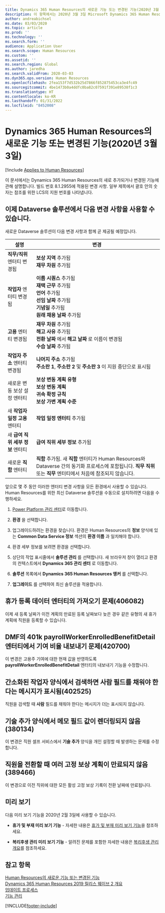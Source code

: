 ```yaml
---
title: Dynamics 365 Human Resources의 새로운 기능 또는 변경된 기능(2020년 3월 3일)
description: 이 항목에서는 2020년 3월 3일 Microsoft Dynamics 365 Human Resources의 새로 추가되거나 변경된 기능에 관해 설명합니다.
author: andreabichsel
ms.date: 03/03/2020
ms.topic: article
ms.prod: ''
ms.technology: ''
ms.search.form: ''
audience: Application User
ms.search.scope: Human Resources
ms.custom: ''
ms.assetid: ''
ms.search.region: Global
ms.author: jaredha
ms.search.validFrom: 2020-03-03
ms.dyn365.ops.version: Human Resources
ms.openlocfilehash: 2fea153f7d532b25d7866f852875453ca3e4fc49
ms.sourcegitcommit: 4be1473b0a4ddfc0ba82c07591f391e89538f1c3
ms.translationtype: HT
ms.contentlocale: ko-KR
ms.lasthandoff: 01/31/2022
ms.locfileid: "8452008"
---
```

# <a name="whats-new-or-changed-in-dynamics-365-human-resources-march-3-2020"></a>Dynamics 365 Human Resources의 새로운 기능 또는 변경된 기능(2020년 3월 3일)

[!include [Applies to Human Resources](../includes/applies-to-hr.md)]



이 문서에서는 Dynamics 365 Human Resources의 새로 추가되거나 변경된 기능에 관해 설명합니다. 빌드 번호 8.1.2955에 적용된 변경 사항. 일부 제목에서 괄호 안의 숫자는 참조를 위한 LCS의 지원 번호를 나타냅니다.

## <a name="dataverse-solution-is-now-available-with-the-following-changes"></a>이제 Dataverse 솔루션에서 다음 변경 사항을 사용할 수 있습니다.

새로운 Dataverse 솔루션이 다음 변경 사항과 함께 곧 제공될 예정입니다.

| 설명 | 변경 |
| ----------------------------------------- | --- |
| **직무/직위** 엔터티 변경됨 | **보상 지역** 추가됨</br>**재무 차원** 추가됨 |
| **작업자** 엔터티 변경됨 | **이름 시퀀스** 추가됨</br>**재택 근무** 추가됨</br>**언어** 추가됨</br>**선임 날짜** 추가됨</br>**기념일** 추가됨</br>**원래 채용 날짜** 추가됨 |
| **고용** 엔터티 변경됨 | **재무 차원** 추가됨</br>**해고 사유** 추가됨</br>**전환 날짜** 에서 **해고 날짜** 로 이름이 변경됨</br>**수습 날짜** 추가됨 |
| **작업자 주소** 엔터티 변경됨 | **나머지 주소** 추가됨</br>**주소란 1**, **주소란 2** 및 **주소란 3** 이 지원 중단으로 표시됨 |
| 새로운 변동 보상 설정 엔터티 | **보상 변동 계획 유형**</br>**보상 변동 계획**</br>**귀속 확정 규칙**</br>**보상 가변 계획 수준** |
| 새 **작업자 일정 고용** 엔터티 | **작업 일정 엔터티** 추가됨 |
| 새 **급여 직위 세부 정보** 엔터티 | **급여 직위 세부 정보** 추가됨 |
| 새로운 **직함** 엔터티 | **직함** 추가됨. 새 **직함** 엔터티가 Human Resources와 Dataverse 간의 동기화 프로세스에 포함됩니다. **직무 직위** 또는 **직무** 엔터티에서 처음에 참조되지 않습니다. |

앞으로 몇 주 동안 이러한 엔터티 변경 사항을 모든 환경에서 사용할 수 있습니다. Human Resources를 위한 최신 Dataverse 솔루션을 수동으로 설치하려면 다음을 수행하세요.

1.  [Power Platform 관리 센터](https://admin.powerplatform.microsoft.com)로 이동합니다.

2.  **환경** 을 선택합니다.

3.  업그레이드하려는 환경을 찾습니다. 환경은 Human Resources의 **정보** 양식에 있는 **Common Data Service 정보** 섹션의 **환경 이름** 과 일치해야 합니다.

4.  환경 세부 정보를 보려면 환경을 선택합니다.

5.  상단의 작업 표시줄에서 **솔루션 관리** 를 선택합니다. 새 브라우저 창이 열리고 환경의 컨텍스트에서 **Dynamics 365 관리 센터** 로 이동합니다.

6.  **솔루션** 목록에서 **Dynamics 365 Human Resources 앵커** 를 선택합니다.

7.  **업그레이드** 를 선택하여 최신 솔루션을 적용합니다.

## <a name="import-issues-with-the-leave-enrollment-data-entity-406082"></a>휴가 등록 데이터 엔터티의 가져오기 문제(406082)

이제 새 등록 날짜가 이전 계획의 만료된 등록 날짜보다 늦은 경우 같은 유형의 새 휴가 계획에 직원을 등록할 수 있습니다.

## <a name="issue-with-exporting-contribution-rates-in-the-401k-payrollworkerenrolledbenefitdetail-entity-in-dmf-420700"></a>DMF의 401k payrollWorkerEnrolledBenefitDetail 엔터티에서 기여 비율 내보내기 문제(420700)

이 변경은 고용주 기여에 대한 현재 값을 반영하도록 **payrollWorkerEnrolledBenefitDetail** 엔터티의 내보내기 기능을 수정합니다.

## <a name="searching-in-the-streamlined-worker-form-causes-message-saying-person-field-must-be-filled-in-402525"></a>간소화된 작업자 양식에서 검색하면 사람 필드를 채워야 한다는 메시지가 표시됨(402525)

직원을 검색할 때 **사람** 필드를 채워야 한다는 메시지가 더는 표시되지 않습니다.

## <a name="note-field-value-doesnt-render-on-the-add-more-skills-form-380134"></a>기술 추가 양식에서 메모 필드 값이 렌더링되지 않음(380134)

이 변경은 직원 셀프 서비스에서 **기술 추가** 양식을 개인 설정할 때 발생하는 문제를 수정합니다.

## <a name="multiple-fixed-compensation-plans-dont-expire-when-transferring-employees-389466"></a>직원을 전환할 때 여러 고정 보상 계획이 만료되지 않음(389466)

이 변경으로 이전 직위에 대한 모든 활성 고정 보상 기록이 전환 날짜에 만료됩니다.

## <a name="in-preview"></a>미리 보기

다음 미리 보기 기능을 2020년 2월 3일에 사용할 수 있습니다.

- **휴가 및 부재 미리 보기 기능** - 자세한 내용은 [휴가 및 부재 미리 보기 기능](hr-leave-and-absence-overview.md?leave-and-absence-preview-features)을 참조하세요.

- **복리후생 관리 미리 보기 기능** - 알려진 문제를 포함한 자세한 내용은 [복리후생 관리 개요](hr-benefits-management-overview.md)를 참조하세요.

## <a name="see-also"></a>참고 항목

[Human Resources의 새로운 기능 또는 변경된 기능](hr-admin-whats-new.md)</br>
[Dynamics 365 Human Resources 2019 릴리스 웨이브 2 개요](/dynamics365-release-plan/2019wave2/dynamics365-human-resources/)</br>
[업데이트 프로세스](hr-admin-setup-update-process.md)</br>
[기능 관리](hr-admin-manage-features.md)

[!INCLUDE[footer-include](../includes/footer-banner.md)]